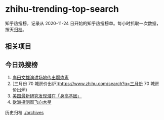 # zhihu-trending-top-search

知乎热搜榜，记录从 2020-11-24
日开始的知乎热搜榜单。每小时抓取一次数据，按天[归档](./archives)。

## 相关项目

## 今日热搜榜

<!-- BEGIN -->
<!-- 最后更新时间 Sun Apr 16 2023 11:07:47 GMT+0800 (China Standard Time) -->

1. [岸田文雄演讲场地传出爆炸声](https://www.zhihu.com/search?q=岸田文雄演讲场地传出爆炸声)
1. [三月份 70 城房价出炉](https://www.zhihu.com/search?q=三月份 70 城房价出炉)
1. [美国最新研究发现潜在「身高基因」](https://www.zhihu.com/search?q=美国最新研究发现潜在「身高基因」)
1. [欧洲探测器飞向木星](https://www.zhihu.com/search?q=欧洲探测器飞向木星)

<!-- END -->

历史归档 [./archives](./archives)

